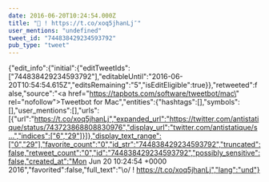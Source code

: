 ```yaml
---
date: 2016-06-20T10:24:54.000Z
title: "🙌 ! https://t.co/xoq5jhanLj″"
user_mentions: "undefined"
tweet_id: "744838429234593792"
pub_type: "tweet"
---
```

{"edit_info":{"initial":{"editTweetIds":["744838429234593792"],"editableUntil":"2016-06-20T10:54:54.615Z","editsRemaining":"5","isEditEligible":true}},"retweeted":false,"source":"<a href=\"https://tapbots.com/software/tweetbot/mac\" rel=\"nofollow\">Tweetbot for Mac</a>","entities":{"hashtags":[],"symbols":[],"user_mentions":[],"urls":[{"url":"https://t.co/xoq5jhanLj","expanded_url":"https://twitter.com/antistatique/status/743723868808830976","display_url":"twitter.com/antistatique/s…","indices":["6","29"]}]},"display_text_range":["0","29"],"favorite_count":"0","id_str":"744838429234593792","truncated":false,"retweet_count":"0","id":"744838429234593792","possibly_sensitive":false,"created_at":"Mon Jun 20 10:24:54 +0000 2016","favorited":false,"full_text":"\\o/ ! https://t.co/xoq5jhanLj","lang":"und"}

